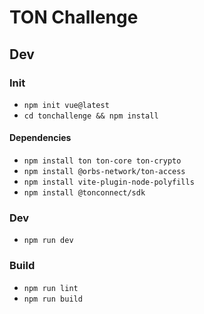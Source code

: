 # TON Challenge

## Dev

### Init

* `npm init vue@latest`
* `cd tonchallenge && npm install`

#### Dependencies

* `npm install ton ton-core ton-crypto`
* `npm install @orbs-network/ton-access`
* `npm install vite-plugin-node-polyfills`
* `npm install @tonconnect/sdk`

### Dev

* `npm run dev`

### Build

* `npm run lint`
* `npm run build`
